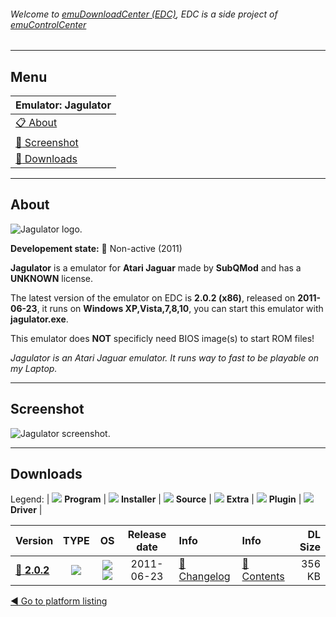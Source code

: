 ###### Welcome to [emuDownloadCenter (EDC)](https://github.com/PhoenixInteractiveNL/emuDownloadCenter/wiki/), EDC is a side project of [emuControlCenter](https://github.com/PhoenixInteractiveNL/emuControlCenter/wiki/)
***
## Menu
| **Emulator: Jagulator** |
|:---------|
| [:clipboard: About](#about) |
| [:sunrise: Screenshot](#screenshot) |
| [:floppy_disk: Downloads](#downloads) |
***
## About
![](https://github.com/PhoenixInteractiveNL/emuDownloadCenter/wiki/images_emulator/jagulator_logo_200.jpg "Jagulator logo.")

**Developement state:** :red_circle: Non-active (2011)

**Jagulator** is a emulator for **Atari Jaguar** made by **SubQMod** and has a **UNKNOWN** license.

The latest version of the emulator on EDC is **2.0.2 (x86)**, released on **2011-06-23**, it runs on **Windows XP,Vista,7,8,10**, you can start this emulator with **jagulator.exe**.

This emulator does **NOT** specificly need BIOS image(s) to start ROM files!

_Jagulator is an Atari Jaguar emulator. It runs way to fast to be playable on my Laptop._
***
## Screenshot
![](https://raw.githubusercontent.com/PhoenixInteractiveNL/emuDownloadCenter/master/hooks/jagulator/emulator_screen_01.jpg "Jagulator screenshot.")
***
## Downloads
Legend:
| ![](https://raw.githubusercontent.com/wiki/PhoenixInteractiveNL/emuDownloadCenter/images_misc/icon_program_24.png) **Program** | 
![](https://raw.githubusercontent.com/wiki/PhoenixInteractiveNL/emuDownloadCenter/images_misc/icon_installer_24.png) **Installer** | 
![](https://raw.githubusercontent.com/wiki/PhoenixInteractiveNL/emuDownloadCenter/images_misc/icon_source_code_24.png) **Source** | 
![](https://raw.githubusercontent.com/wiki/PhoenixInteractiveNL/emuDownloadCenter/images_misc/icon_extra_24.png) **Extra** | 
![](https://raw.githubusercontent.com/wiki/PhoenixInteractiveNL/emuDownloadCenter/images_misc/icon_plugin_24.png) **Plugin** | 
![](https://raw.githubusercontent.com/wiki/PhoenixInteractiveNL/emuDownloadCenter/images_misc/icon_driver_24.png) **Driver** | 
 
 
| Version  | TYPE | OS | Release date  | Info       | Info       | DL Size    |
|:---------|:----:|:--:|:-------------:|:-----------|:-----------|-----------:|
| [:floppy_disk: **2.0.2**](https://github.com/PhoenixInteractiveNL/edc-repo0003/raw/master/jagulator/2.0.2.7z) | ![](https://raw.githubusercontent.com/wiki/PhoenixInteractiveNL/emuDownloadCenter/images_misc/icon_program_24.png) | ![](https://raw.githubusercontent.com/wiki/PhoenixInteractiveNL/emuDownloadCenter/images_misc/logo_windows_24.png)![](https://raw.githubusercontent.com/wiki/PhoenixInteractiveNL/emuDownloadCenter/images_misc/icon_32-bit_24.png) | 2011-06-23 | [:page_facing_up: Changelog](https://github.com/PhoenixInteractiveNL/edc-repo0003/blob/master/jagulator/2.0.2_changelog.txt) | [:mag_right: Contents](https://github.com/PhoenixInteractiveNL/edc-repo0003/blob/master/jagulator/2.0.2_contents.txt) | 356 KB |

[:arrow_backward: Go to platform listing](https://github.com/PhoenixInteractiveNL/emuDownloadCenter/wiki/EDC-Platform-List)
